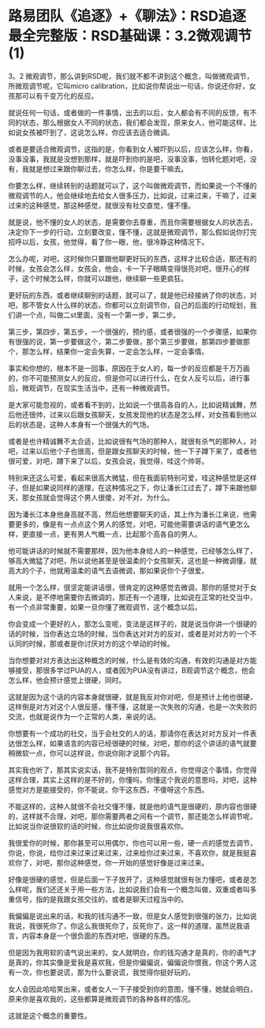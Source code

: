 # 路易团队《追逐》+《聊法》：RSD追逐最全完整版：RSD基础课：3.2微观调节(1)

3。2 微观调节，那么讲到RSD呢，我们就不都不讲到这个概念，叫做微观调节，所微观调节呢，它叫micro calibration，比如说你帮说出一句话，你说还你好，女孩那可以有千变万化的反应。

就说任何一句话，或者做的一件事情，出去的以后，女人都会有不同的反馈，有不同的状态，那么根据女人不同的状态，我们都会发现，原来女人，他可能这样，比如说女孩被吓到了，这说怎么样，你应该去适合微调。

或者是要适合微观调节，这指的是，你看到女人被吓到以后，应该怎么样，你看，没事没事，我就是没想到那样，就是吓到你的是吧，没事没事，怕转化题对吧，没有，我就是想过来跟你聊过去，你怎么样，你是要干嘛去。

你要怎么样，继续转别的话题就可以了，这个叫做微观调节，而如果说一个不懂的微观调节的人，他会继续地去给女人很多压力，比如说，过来过来，干嘛了，过来过来的这种感觉，那这种感觉，就很没有社交直觉，懂不懂。

就是说，他不懂的女人的状态，是需要你去尊重，而且你需要根据女人的状态去，决定你下一步的行动，立刻要改变，懂不懂，这就是微观调节，那么假如说你打完招呼以后，女孩，他觉得，看了你一眼，他，很冷静这种情况下。

怎么办呢，对吧，这时候你只要跟他聊更好玩的东西，这样才比较合适，那还有的时候，女孩会怎么样，女孩会，他会，卡一下子眼睛变得很亮对吧，很开心的样子，这个时候怎么样，你就可以跟他，继续聊一些更疯狂。

更好玩的东西，或者继续聊别的话题，就可以了，就是他已经接纳了你的状态，对吧，那不管女人什么样的状态，你都可以立刻调节你，自己的后面的行动规划，我们讲一个点，叫做二st里面，没有一个第一步，第二步。

第三步，第四步，第五步，一个很强的，预约感，或者很强的一个步骤感，如果你有很强的说，第一步要做这个，第二步要做，那个第三步要做，那第四步要做那个，那怎么样，结果你一定会失算，一定会怎么样，一定会事情。

事实和你想的，根本不是一回事，原因在于女人的，每一步的反应都是千万万画的，你不可能预测女人的反应，但是你可以进行什么，在女人反亏以后，进行事后，微观调节，在现实生活当中，还有一种微观调节。

是大家可能忽视的，或者看不到的，比如说一个很高各自的人，比如说精诚舞，然后他还很帅，过来以后跟女孩聊天，女孩发现他的状态是怎么样，对女孩看到他以后的状态是，这种人本身有一个很强大的气场。

或者是也许精诚舞不太合适，比如说很有气场的那种人，就很有杀气的那种人，对吧，过来以后他个子也很高，但是跟女孩聊天的时候，他一下子蹲下来了，或者他很可爱，对吧，蹲下来了以后，女孩会说，我觉得，哇这个帅哥。

特别来还这么可爱，看起来很高大微猛，但在我面前特别可爱，哇这种感觉是这样子，但是如果说同样的道理，在这种情况之下，你让潘长江过去了，蹲下来跟他聊天，那女孩就会觉得这个男人很傻，对不对，为什么。

因为潘长江本身他身高就不高，然后他想要聊天的话，其上作为潘长江来说，他需要更多的，像是有一点点这个男人的感觉，对吧，可能他需要讲话的语气更怎么样，更直接一点，更有男人气概一点，比起那个高各自的男人。

他可能讲话的时候就不需要那样，因为他本身给人的一种感觉，已经够怎么样了，够高大微猛了对吧，所以说他甚至是很温柔的个女孩聊天，这也是一种微调懂，就高大的个子，他就用温柔的语气去语微调，那如果说你个子很爱。

就用一个怎么样，很坚定能讲话很，很肯定的这种感觉去微调，那你的感觉对于女人来说，是不停地需要你去微调的，那还有一个道理，比如说在正常的社交当中，有一个点非常重要，如果一旦你懂了微观调节，这个概念以后。

你会变成一个更好的人，那怎么变呢，变法是这样子的，就是说当你讲一个很硬的话的时候，当你表达立场的时候，当你表达对对方的反对，或者是对对方的一个不认同的时候，那或者是你讨厌对方的这个举动的时候。

当你想要对对方表达出这种概念的时候，什么是有效的沟通，有效的沟通是对方能够接受，那很多学过PUA的人，或者因为PUA没有讲过，B观调节这个概念，他会怎么样，他会预计感觉上很硬，同时。

这就是因为这个话的内容本身就很硬，就是我反对你对吧，但是预计上他也很硬，这样倒是对方对这个人很反感，懂不懂，这就是一次失败的沟通，也是一次失败的交流，也就是说作为一个正常的人类，来说的话。

你想要有一个成功的社交，当于会社交的人的话，那请你在表达对对方反对一件表达很怎么样，如果语言的内容已经很硬的时候，对吧，那你的这个讲话的语气就要稍微软一点，你可以这样说，你说你刚才说那个内容。

其实我也听了，那其实说实话，我不是特别暂同的观点，你觉得这个事情，你觉得这样合理，其实上这样的是不好的，你懂吗，你懂这个我说的意思吗，对吧，这种感觉对方是能接受的，你不能说，你干这东西，不傻呀这个东西。

不能这样的，这种人就很不会社交懂不懂，就是他的语气是很硬的，原内容也很硬的，这样就不合理，对吧，那你需要两者之间有一个调节，那还能怎么样调节呢，比如说当你说很软的话的时候，你比如说你说我很喜欢你。

我很爱你的时候，那你甚至可以用偶尔，你也可以用一些，硬一点的感觉去调节，你说，你说，给你过来过来过来过来，过来给你过来过来，不喜欢你，就是我挺喜欢你了，对吧，那你这种感觉，你一开始的感觉好像是过来过来。

好像是很硬的感觉，但是后面一下子放开了，这种感觉就很有张力懂吧，或者是怎么样呢，我们还还关于用一些方法，比如说我们会有一个概念叫做，双重或者叫多重信号，指的是我跟女孩交往的，或者是聊天过程当中的。

我偏偏是说出来的话，和我的钱沟通不一致，但是女人感觉到很强的张力，比如说我说，我很死你了，你这么我很死你了，反死你了，这一样的道理，虽然说我语言，内容本身是一个很负面的东西对吧，很硬的东西。

但是因为我用软的语气说出来的，女人就明白，你的钱沟通才是真的，你的语气才是真的，你其实像是爱我是喜欢我，但是你偏偏说，偏偏说你恨我，你这个男人这有一次，你也要说谎，那为什么要说谎，我觉得你挺好玩的。

女人会因此哈哈笑出来，或者女人一下子接受到你的意图，懂不懂，她就会明白，原来你是喜欢我的，这些都算是微观调节的各种各样的情况。

这就是这个概念的重要性。